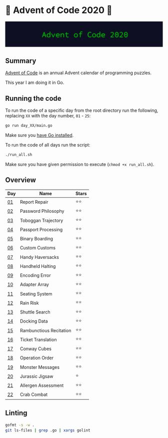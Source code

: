 # 🎄 Advent of Code 2020 🎄

![AoC2020 logo](https://raw.githubusercontent.com/orfeasa/advent-of-code-2020/main/header.png)

## Summary

[Advent of Code](http://adventofcode.com/) is an annual Advent calendar of programming puzzles.

This year I am doing it in Go.

## Running the code

To run the code of a specific day from the root directory run the following, replacing `XX` with the day number, `01` - `25`:

```sh
go run day_XX/main.go
```

Make sure you [have Go installed](https://golang.org/doc/install).

To run the code of all days run the script:

```sh
./run_all.sh
```

Make sure you have given permission to execute (`chmod +x run_all.sh`).

## Overview

| Day                                        | Name                    | Stars |
| ------------------------------------------ | ----------------------- | ----- |
| [01](https://adventofcode.com/2020/day/1)  | Report Repair           | ⭐⭐    |
| [02](https://adventofcode.com/2020/day/2)  | Password Philosophy     | ⭐⭐    |
| [03](https://adventofcode.com/2020/day/3)  | Toboggan Trajectory     | ⭐⭐    |
| [04](https://adventofcode.com/2020/day/4)  | Passport Processing     | ⭐⭐    |
| [05](https://adventofcode.com/2020/day/5)  | Binary Boarding         | ⭐⭐    |
| [06](https://adventofcode.com/2020/day/6)  | Custom Customs          | ⭐⭐    |
| [07](https://adventofcode.com/2020/day/7)  | Handy Haversacks        | ⭐⭐    |
| [08](https://adventofcode.com/2020/day/8)  | Handheld Halting        | ⭐⭐    |
| [09](https://adventofcode.com/2020/day/9)  | Encoding Error          | ⭐⭐    |
| [10](https://adventofcode.com/2020/day/10) | Adapter Array           | ⭐⭐    |
| [11](https://adventofcode.com/2020/day/11) | Seating System          | ⭐⭐    |
| [12](https://adventofcode.com/2020/day/12) | Rain Risk               | ⭐⭐    |
| [13](https://adventofcode.com/2020/day/13) | Shuttle Search          | ⭐⭐    |
| [14](https://adventofcode.com/2020/day/14) | Docking Data            | ⭐⭐    |
| [15](https://adventofcode.com/2020/day/15) | Rambunctious Recitation | ⭐⭐    |
| [16](https://adventofcode.com/2020/day/16) | Ticket Translation      | ⭐⭐    |
| [17](https://adventofcode.com/2020/day/17) | Conway Cubes            | ⭐⭐    |
| [18](https://adventofcode.com/2020/day/18) | Operation Order         | ⭐⭐    |
| [19](https://adventofcode.com/2020/day/19) | Monster Messages        | ⭐⭐    |
| [20](https://adventofcode.com/2020/day/20) | Jurassic Jigsaw         | ⭐     |
| [21](https://adventofcode.com/2020/day/21) | Allergen Assessment     | ⭐⭐    |
| [22](https://adventofcode.com/2020/day/22) | Crab Combat             | ⭐⭐    |

## Linting

```sh
gofmt -s -w .
git ls-files | grep .go | xargs golint
```
